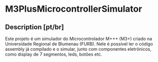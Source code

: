 # M3PlusMicrocontrollerSimulator
## Description [pt/br]
Este projeto é um simulador do Microcontrolador M+++ (M3+) criado na Universidade Regional de Blumenau (FURB). Nele é possível ler o código assembly já compilado e o simular, junto com componentes eletrônicos, como display de 7 segmentos, leds, botões etc.
